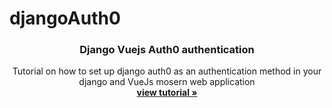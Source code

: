 # djangoAuth0

<p align="center">
    

  <h3 align="center">Django Vuejs Auth0 authentication</h3>

  <p align="center">
    Tutorial on how to set up django auth0 as an authentication method in your django and VueJs mosern web application
    <br />
    <a href="https://www.thedjangoguy.com/documents/django-and-vuejs-auth0-implementation/"><strong>view tutorial »</strong></a>
    <br />
  </p>
</p>
